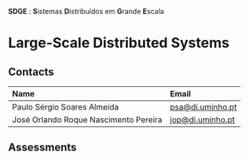 **SDGE** : **S**istemas **D**istribuídos em **G**rande **E**scala
# Large-Scale Distributed Systems

## Contacts

| Name | Email |
| :------ | :-----------|
| Paulo Sérgio Soares Almeida | psa@di.uminho.pt |
| José Orlando Roque Nascimento Pereira | jop@di.uminho.pt |

## Assessments
